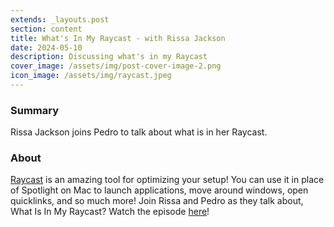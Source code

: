 ```yaml
---
extends: _layouts.post
section: content
title: What's In My Raycast - with Rissa Jackson
date: 2024-05-10
description: Discussing what's in my Raycast
cover_image: /assets/img/post-cover-image-2.png
icon_image: /assets/img/raycast.jpeg
---
```


<h3>Summary</h3>
Rissa Jackson joins Pedro to talk about what is in her Raycast.

<h3>About</h3>
<a href="https://www.youtube.com/watch?v=HUmvvLlrths&ab_channel=Raycast">Raycast</a> is an amazing tool for optimizing your setup! You can use it in place of Spotlight on Mac to launch applications, move around windows, open quicklinks, and so much more! Join Rissa and Pedro as they talk about, What Is In My Raycast?
Watch the episode <a href="https://www.youtube.com/watch?v=HUmvvLlrths&ab_channel=Raycast">here</a>!
